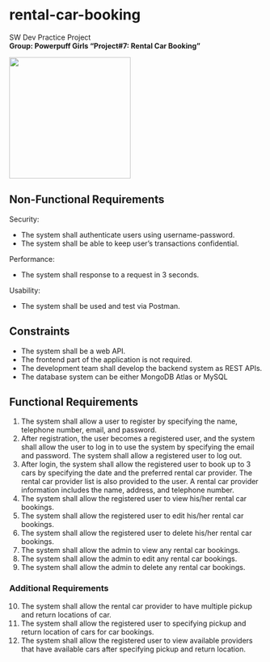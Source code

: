 # rental-car-booking
SW Dev Practice Project  
**Group: Powerpuff Girls “Project#7: Rental Car Booking”**

<img src="https://img.freepik.com/free-vector/rental-car-service-abstract-concept-illustration_335657-1846.jpg?w=996&t=st=1679222329~exp=1679222929~hmac=89002a9a06b778c1782aa4a233b3cf82121d898efb8f016552ea64a4cb26736d" width="240">

## Non-Functional Requirements
Security:
- The system shall authenticate users using username-password.
- The system shall be able to keep user’s transactions confidential.

Performance:
- The system shall response to a request in 3 seconds.

Usability:
- The system shall be used and test via Postman.

## Constraints
- The system shall be a web API.
- The frontend part of the application is not required.
- The development team shall develop the backend system as REST APIs.
- The database system can be either MongoDB Atlas or MySQL

## Functional Requirements
1. The system shall allow a user to register by specifying the name, telephone number, email, and
password.
2. After registration, the user becomes a registered user, and the system shall allow the user to log in to
use the system by specifying the email and password. The system shall allow a registered user to log
out.
3. After login, the system shall allow the registered user to book up to 3 cars by specifying the date and
the preferred rental car provider. The rental car provider list is also provided to the user. A rental car
provider information includes the name, address, and telephone number.
4. The system shall allow the registered user to view his/her rental car bookings.
5. The system shall allow the registered user to edit his/her rental car bookings.
6. The system shall allow the registered user to delete his/her rental car bookings.
7. The system shall allow the admin to view any rental car bookings.
8. The system shall allow the admin to edit any rental car bookings.
9. The system shall allow the admin to delete any rental car bookings.
### Additional Requirements
10. The system shall allow the rental car provider to have multiple pickup and return locations of car.
11. The system shall allow the registered user to specifying pickup and return location of cars for car bookings.
12. The system shall allow the registered user to view available providers that have available cars after specifying pickup and return location.
